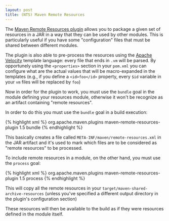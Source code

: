 ```yaml
---
layout: post
title: (NTS) Maven Remote Resources
---
```


The [Maven Remote Resources plugin](http://maven.apache.org/plugins/maven-remote-resources-plugin) allows you to package a given set of resources in a JAR in a way that they can be used by other modules. This is particularly useful if you have some "configuration" files that must be shared between different modules.

The plugin is also able to pre-process the resources using the [Apache Velocity](http://velocity.apache.org/) template language: every file that ends in `.vm` will be parsed. By opportunely using the `<properties>` section in your `pom.xml` you can configure what are the actual values that will be macro-expanded in the templates (e.g., if you define a `<id>foo</id>` property, every `$id` variable in your `vm` files will be replaced by `foo`)

Now in order for the plugin to work, you must use the `bundle` goal in the module defining your resources module, otherwise it won't be recognize as an artifact containing "remote resources".

In order to do this you must use the `bundle` goal in a build execution:

{% highlight xml %}
<build>
  <plugins>
    <!-- This is needed so the JAR can be processed as a remote resource bundle -->
    <plugin>
      <groupId>org.apache.maven.plugins</groupId>
      <artifactId>maven-remote-resources-plugin</artifactId>
      <version>1.5</version>
      <executions>
        <execution>
          <goals>
            <goal>bundle</goal>
          </goals>
        </execution>
      </executions>
    </plugin>
  </plugins>
</build>
{% endhighlight %}

This basically creates a file called `META-INF/maven/remote-resources.xml` in the JAR artifact and it's used to mark which files are to be considered as "remote resources" to be processed.

To include remote resources in a module, on the other hand, you must use the `process` goal:

{% highlight xml %}
<build>
  <plugins>
    <!-- This is needed so the JAR can be processed as a remote resource bundle -->
    <plugin>
      <groupId>org.apache.maven.plugins</groupId>
      <artifactId>maven-remote-resources-plugin</artifactId>
      <version>1.5</version>
      <executions>
        <execution>
          <goals>
            <goal>process</goal>
          </goals>
        </execution>
      </executions>
    </plugin>
  </plugins>
</build>
{% endhighlight %}

This will copy all the remote resources in your `target/maven-shared-archive-resources` (unless you've specified a different output directory in the plugin's configuration section)

These resources will then be available to the build as if they were resources defined in the module itself.


